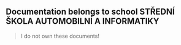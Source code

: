 
Documentation belongs to school **STŘEDNÍ ŠKOLA AUTOMOBILNÍ A INFORMATIKY**
---
>I do not own these documents!
